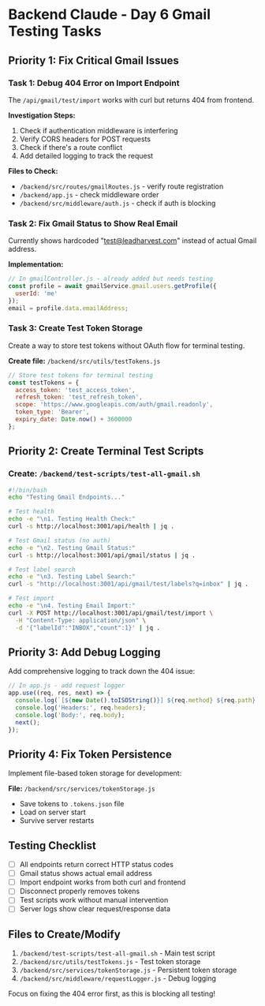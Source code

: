 # Backend Claude - Day 6 Gmail Testing Tasks

## Priority 1: Fix Critical Gmail Issues

### Task 1: Debug 404 Error on Import Endpoint
The `/api/gmail/test/import` works with curl but returns 404 from frontend. 

**Investigation Steps:**
1. Check if authentication middleware is interfering
2. Verify CORS headers for POST requests
3. Check if there's a route conflict
4. Add detailed logging to track the request

**Files to Check:**
- `/backend/src/routes/gmailRoutes.js` - verify route registration
- `/backend/app.js` - check middleware order
- `/backend/src/middleware/auth.js` - check if auth is blocking

### Task 2: Fix Gmail Status to Show Real Email
Currently shows hardcoded "test@leadharvest.com" instead of actual Gmail address.

**Implementation:**
```javascript
// In gmailController.js - already added but needs testing
const profile = await gmailService.gmail.users.getProfile({
  userId: 'me'
});
email = profile.data.emailAddress;
```

### Task 3: Create Test Token Storage
Create a way to store test tokens without OAuth flow for terminal testing.

**Create file:** `/backend/src/utils/testTokens.js`
```javascript
// Store test tokens for terminal testing
const testTokens = {
  access_token: 'test_access_token',
  refresh_token: 'test_refresh_token',
  scope: 'https://www.googleapis.com/auth/gmail.readonly',
  token_type: 'Bearer',
  expiry_date: Date.now() + 3600000
};
```

## Priority 2: Create Terminal Test Scripts

### Create: `/backend/test-scripts/test-all-gmail.sh`
```bash
#!/bin/bash
echo "Testing Gmail Endpoints..."

# Test health
echo -e "\n1. Testing Health Check:"
curl -s http://localhost:3001/api/health | jq .

# Test Gmail status (no auth)
echo -e "\n2. Testing Gmail Status:"
curl -s http://localhost:3001/api/gmail/status | jq .

# Test label search
echo -e "\n3. Testing Label Search:"
curl -s "http://localhost:3001/api/gmail/test/labels?q=inbox" | jq .

# Test import
echo -e "\n4. Testing Email Import:"
curl -X POST http://localhost:3001/api/gmail/test/import \
  -H "Content-Type: application/json" \
  -d '{"labelId":"INBOX","count":1}' | jq .
```

## Priority 3: Add Debug Logging

Add comprehensive logging to track down the 404 issue:

```javascript
// In app.js - add request logger
app.use((req, res, next) => {
  console.log(`[${new Date().toISOString()}] ${req.method} ${req.path}`);
  console.log('Headers:', req.headers);
  console.log('Body:', req.body);
  next();
});
```

## Priority 4: Fix Token Persistence

Implement file-based token storage for development:

**File:** `/backend/src/services/tokenStorage.js`
- Save tokens to `.tokens.json` file
- Load on server start
- Survive server restarts

## Testing Checklist

- [ ] All endpoints return correct HTTP status codes
- [ ] Gmail status shows actual email address
- [ ] Import endpoint works from both curl and frontend
- [ ] Disconnect properly removes tokens
- [ ] Test scripts work without manual intervention
- [ ] Server logs show clear request/response data

## Files to Create/Modify

1. `/backend/test-scripts/test-all-gmail.sh` - Main test script
2. `/backend/src/utils/testTokens.js` - Test token storage
3. `/backend/src/services/tokenStorage.js` - Persistent token storage
4. `/backend/src/middleware/requestLogger.js` - Debug logging

Focus on fixing the 404 error first, as this is blocking all testing!